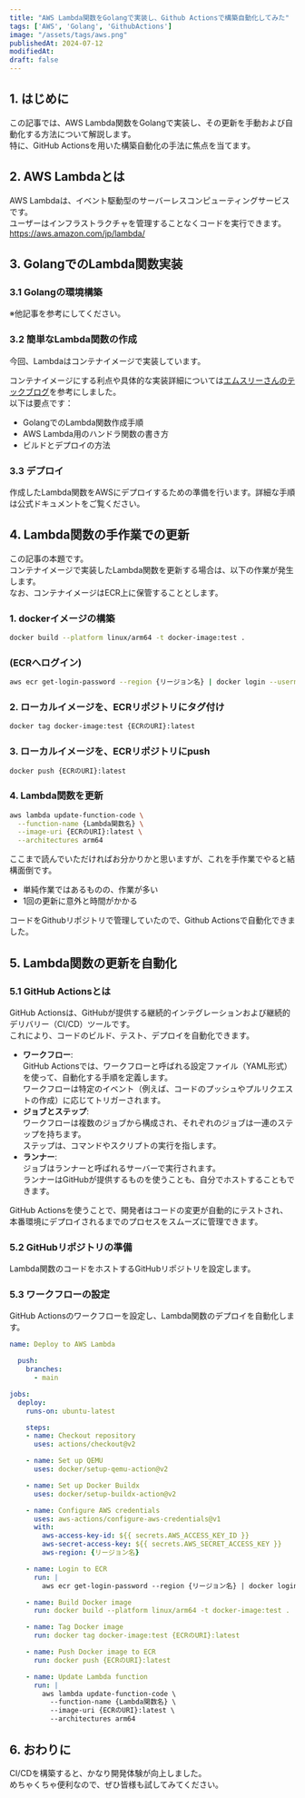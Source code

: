 ```yaml
---
title: "AWS Lambda関数をGolangで実装し、Github Actionsで構築自動化してみた"
tags: ['AWS', 'Golang', 'GithubActions']
image: "/assets/tags/aws.png"
publishedAt: 2024-07-12
modifiedAt:
draft: false
---
```


## 1. はじめに
この記事では、AWS Lambda関数をGolangで実装し、その更新を手動および自動化する方法について解説します。  
特に、GitHub Actionsを用いた構築自動化の手法に焦点を当てます。  

## 2. AWS Lambdaとは
AWS Lambdaは、イベント駆動型のサーバーレスコンピューティングサービスです。  
ユーザーはインフラストラクチャを管理することなくコードを実行できます。  
https://aws.amazon.com/jp/lambda/

## 3. GolangでのLambda関数実装
### 3.1 Golangの環境構築
※他記事を参考にしてください。  

### 3.2 簡単なLambda関数の作成
今回、Lambdaはコンテナイメージで実装しています。  
  
コンテナイメージにする利点や具体的な実装詳細については[エムスリーさんのテックブログ](https://www.m3tech.blog/entry/2023/08/31/110000)を参考にしました。  
以下は要点です：
- GolangでのLambda関数作成手順
- AWS Lambda用のハンドラ関数の書き方
- ビルドとデプロイの方法

### 3.3 デプロイ
作成したLambda関数をAWSにデプロイするための準備を行います。詳細な手順は公式ドキュメントをご覧ください。

## 4. Lambda関数の手作業での更新
この記事の本題です。  
コンテナイメージで実装したLambda関数を更新する場合は、以下の作業が発生します。  
なお、コンテナイメージはECR上に保管することとします。

### 1. dockerイメージの構築
```bash
docker build --platform linux/arm64 -t docker-image:test .
```

### (ECRへログイン)
```bash
aws ecr get-login-password --region {リージョン名} | docker login --username AWS --password-stdin {ECRのURI}
```

### 2. ローカルイメージを、ECRリポジトリにタグ付け
```bash
docker tag docker-image:test {ECRのURI}:latest
```

### 3. ローカルイメージを、ECRリポジトリにpush
```bash
docker push {ECRのURI}:latest
```

### 4. Lambda関数を更新
``` bash
aws lambda update-function-code \
  --function-name {Lambda関数名} \
  --image-uri {ECRのURI}:latest \
  --architectures arm64 
```

ここまで読んでいただければお分かりかと思いますが、これを手作業でやると結構面倒です。  
- 単純作業ではあるものの、作業が多い
- 1回の更新に意外と時間がかかる

コードをGithubリポジトリで管理していたので、Github Actionsで自動化できました。  

## 5. Lambda関数の更新を自動化
### 5.1 GitHub Actionsとは
GitHub Actionsは、GitHubが提供する継続的インテグレーションおよび継続的デリバリー（CI/CD）ツールです。  
これにより、コードのビルド、テスト、デプロイを自動化できます。

- **ワークフロー**:  
  GitHub Actionsでは、ワークフローと呼ばれる設定ファイル（YAML形式）を使って、自動化する手順を定義します。  
  ワークフローは特定のイベント（例えば、コードのプッシュやプルリクエストの作成）に応じてトリガーされます。
- **ジョブとステップ**:  
  ワークフローは複数のジョブから構成され、それぞれのジョブは一連のステップを持ちます。  
  ステップは、コマンドやスクリプトの実行を指します。
- **ランナー**:  
  ジョブはランナーと呼ばれるサーバーで実行されます。  
  ランナーはGitHubが提供するものを使うことも、自分でホストすることもできます。  

GitHub Actionsを使うことで、開発者はコードの変更が自動的にテストされ、本番環境にデプロイされるまでのプロセスをスムーズに管理できます。

### 5.2 GitHubリポジトリの準備
Lambda関数のコードをホストするGitHubリポジトリを設定します。

### 5.3 ワークフローの設定
GitHub Actionsのワークフローを設定し、Lambda関数のデプロイを自動化します。

```yaml
name: Deploy to AWS Lambda

  push:
    branches:
      - main

jobs:
  deploy:
    runs-on: ubuntu-latest

    steps:
    - name: Checkout repository
      uses: actions/checkout@v2

    - name: Set up QEMU
      uses: docker/setup-qemu-action@v2

    - name: Set up Docker Buildx
      uses: docker/setup-buildx-action@v2

    - name: Configure AWS credentials
      uses: aws-actions/configure-aws-credentials@v1
      with:
        aws-access-key-id: ${{ secrets.AWS_ACCESS_KEY_ID }}
        aws-secret-access-key: ${{ secrets.AWS_SECRET_ACCESS_KEY }}
        aws-region: {リージョン名}

    - name: Login to ECR
      run: |
        aws ecr get-login-password --region {リージョン名} | docker login --username AWS --password-stdin {ECRのURI}

    - name: Build Docker image
      run: docker build --platform linux/arm64 -t docker-image:test .

    - name: Tag Docker image
      run: docker tag docker-image:test {ECRのURI}:latest

    - name: Push Docker image to ECR
      run: docker push {ECRのURI}:latest

    - name: Update Lambda function
      run: |
        aws lambda update-function-code \
          --function-name {Lambda関数名} \
          --image-uri {ECRのURI}:latest \
          --architectures arm64 
```

## 6. おわりに
CI/CDを構築すると、かなり開発体験が向上しました。  
めちゃくちゃ便利なので、ぜひ皆様も試してみてください。